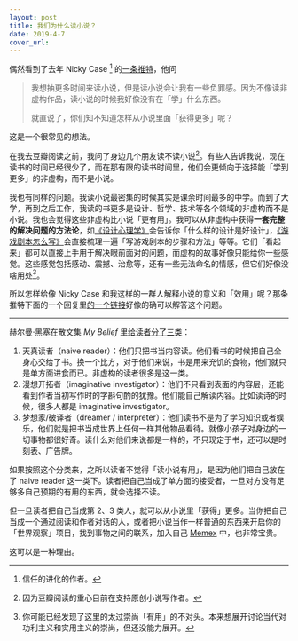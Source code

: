 ```yaml
---
layout: post
title: 我们为什么读小说？
date: 2019-4-7
cover_url: 
---
```


偶然看到了去年 Nicky Case [^1] 的[一条推特](https://twitter.com/ncasenmare/status/1047910092295864320)，他问

> 我想抽更多时间来读小说，但是读小说会让我有一些负罪感。因为不像读非虚构作品，读小说的时候我好像没有在「学」什么东西。
>
> 就直说了，你们知不知道怎样从小说里面「获得更多」呢？

这是一个很常见的想法。

在我去豆瓣阅读之前，我问了身边几个朋友读不读小说[^2]。有些人告诉我说，现在读书的时间已经很少了，而在那有限的读书时间里，他们会更倾向于选择能「学到更多」的非虚构，而不是小说。

我也有同样的问题。我读小说最密集的时候其实是课余时间最多的中学。而到了大学，再到之后工作，我读的书更多是设计、哲学、技术等各个领域的非虚构而不是小说。我也会觉得这些非虚构比小说「更有用」。我可以从非虚构中获得**一套完整的解决问题的方法论**，如[《设计心理学》](https://book.douban.com/subject/1288844/)会告诉你「什么样的设计是好设计」，[《游戏剧本怎么写》](https://book.douban.com/subject/30226285/)会直接梳理一遍「写游戏剧本的步骤和方法」等等。它们「看起来」都可以直接上手用于解决眼前面对的问题，而虚构的故事好像只能给你一些感觉。这些感觉包括感动、震撼、治愈等，还有一些无法命名的情感，但它们好像没啥用处[^3]。

所以怎样给像 Nicky Case 和我这样的一群人解释小说的意义和「效用」呢？那条推特下面的一个回复里[的一个链接](https://www.brainpickings.org/2016/07/11/hermann-hesse-types-of-readers/)好像的确可以解答这个问题。

---

赫尔曼·黑塞在散文集 *My Belief* 里[给读者分了三类](https://www.brainpickings.org/2016/07/11/hermann-hesse-types-of-readers/)：

1. 天真读者（naive reader）：他们只把书当内容读。他们看书的时候把自己全身心交给了书。换一个比方，对于他们来说，书是用来充饥的食物，他们就只是单方面进食而已。非虚构的读者很多是这一类。
2. 漫想开拓者（imaginative investigator）：他们不只看到表面的内容层，还能看到作者当初写作时的字斟句酌的犹豫。他们能自己解读内容。比如读诗的时候，很多人都是 imaginative investigator。
3. 梦想家/破译者（dreamer / interpreter）：他们读书不是为了学习知识或者娱乐，他们就是把书当成世界上任何一样其他物品看待。就像小孩子对身边的一切事物都很好奇。读什么对他们来说都是一样的，不只现定于书，还可以是时刻表、广告牌。

如果按照这个分类来，之所以读者不觉得「读小说有用」，是因为他们把自己放在了 naive reader 这一类下。读者把自己当成了单方面的接受者，一旦对方没有足够多自己预期的有用的东西，就会选择不读。

但一旦读者把自己当成第 2、3 类人，就可以从小说里「获得」更多。当你把自己当成一个通过阅读和作者对话的人，或者把小说当作一样普通的东西来开启你的「世界观察」项目，找到事物之间的联系，加入自己 [Memex](https://www.theatlantic.com/magazine/archive/1945/07/as-we-may-think/303881/) 中，也非常宝贵。

这可以是一种理由。



[^1]: 信任的进化的作者。
[^2]: 因为豆瓣阅读的重心目前在支持原创小说写作者。
[^3]: 你可能已经发现了这里的太过崇尚「有用」的不对头。本来想展开讨论当代对功利主义和实用主义的崇尚，但还没能力展开。